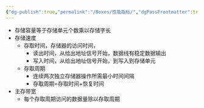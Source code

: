 ```yaml
---
{"dg-publish":true,"permalink":"/Boxes/性能指标/","dgPassFrontmatter":true,"created":"2025-04-27T11:54:00.798+08:00","updated":"2025-05-17T11:14:56.501+08:00"}
---
```


- 存储容量等于存储单元个数乘以存储字长
- 存储速度
	- 存取时间，存储器的访问时间，
		- 读出时间，从给出地址信号开始，数据线有稳定数据输出
		- 写入时间，从给出地址信号开始，到写入到存储单元
	- 存取周期
		- 连续两次独立存储器操作所需最小时间间隔
		- 存取周期=存取时间+恢复时间
- 主存带宽
	- 每个存取周期访问的数据量除以存取周期